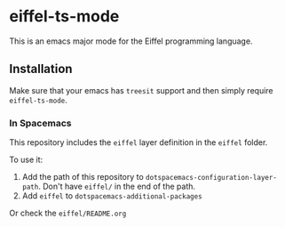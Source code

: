 # eiffel-ts-mode
This is an emacs major mode for the Eiffel programming language.

## Installation
Make sure that your emacs has `treesit` support and then simply require `eiffel-ts-mode`.

### In Spacemacs
This repository includes the `eiffel` layer definition in the `eiffel` folder.

To use it:
1. Add the path of this repository to `dotspacemacs-configuration-layer-path`.
  Don't have `eiffel/` in the end of the path.
2. Add `eiffel` to `dotspacemacs-additional-packages`

Or check the `eiffel/README.org`
